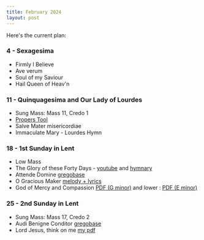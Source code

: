 ```yaml
---
title: February 2024
layout: post
---
```


Here's the current plan:

### 4 - Sexagesima

* Firmly I Believe
* Ave verum
* Soul of my Saviour 
* Hail Queen of Heav'n

### 11 - Quinquagesima and Our Lady of Lourdes

* Sung Mass: Mass 11, Credo 1
* [Propers Tool](https://bbloomf.github.io/jgabc/propers.html#sunday=5a#ordinary=11#credo=344#custom2=3013#communioVerses=1)
* Salve Mater misericordiae
* Immaculate Mary - Lourdes Hymn

### 18 - 1st Sunday in Lent

* Low Mass
* The Glory of these Forty Days - [youtube](https://www.youtube.com/watch?v=zuFN3wTpZ-s) and [hymnary](https://hymnary.org/text/the_glory_of_these_forty_days)
* Attende Domine [gregobase](https://gregobase.selapa.net/chant.php?id=3021)
* O Gracious Maker [melody + lyrics](/pdf/hymns/OGraciousMaker-leadsheet.pdf)
* God of Mercy and Compassion [PDF (G minor)](/pdf/hymns/GodofMercy.pdf) and lower : [PDF (E minor)](/pdf/hymns/GodofMercy-low.pdf) 


### 25 - 2nd Sunday in Lent

* Sung Mass: Mass 17, Credo 2
* Audi Benigne Conditor [gregobase](https://gregobase.selapa.net/chant.php?id=1830)
* Lord Jesus, think on me [my pdf](/pdf/hymns/LordJesus-choir.pdf)


